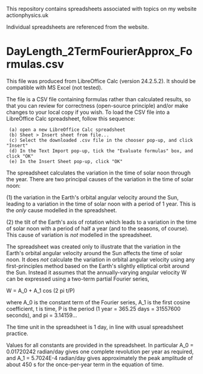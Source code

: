This repository contains spreadsheets associated with topics on my website actionphysics.uk

Individual spreadsheets are referenced from the website.

DayLength_2TermFourierApprox_Formulas.csv
=========================================
This file was produced from LibreOffice Calc (version 24.2.5.2). It should be compatible with MS Excel (not tested).

The file is a CSV file containing formulas rather than calculated results, so that you can review for correctness (open-source principle) and/or make changes to your local copy if you wish. To load the CSV file
into a LibreOffice Calc spreadsheet, follow this sequence:

     (a) open a new LibreOffice Calc spreadsheet
     (b) Sheet > Insert sheet from file...
     (c) Select the downloaded .csv file in the chooser pop-up, and click "Insert"
     (d) In the Text Import pop-up, tick the "Evaluate formulas" box, and click "OK"
     (e) In the Insert Sheet pop-up, click "OK"

The spreadsheet calculates the variation in the time of solar noon through the year. There are two principal causes of the variation in the time of solar noon:

(1) the variation in the Earth's orbital angular velocity around the Sun, leading to a variation in the time of solar noon with a period of 1 year. This is the *only* cause modelled in the spreadsheet.

(2) the tilt of the Earth's axis of rotation which leads to a variation in the time of solar noon with a period of half a year (and to the seasons, of course). This cause of variation is *not* modelled in the spreadsheet.

The spreadsheet was created only to illustrate that the variation in the Earth's orbital angular velocity around the Sun affects the time of solar noon. It does *not* calculate the variation in orbital angular 
velocity using any first-principles method based on the Earth's slightly elliptical orbit around the Sun. Instead it assumes that the annually-varying angular velocity W can be expressed using a two-term partial Fourier series,

W = A_0 + A_1 cos (2 pi t/P)

where A_0 is the constant term of the Fourier series, A_1 is the first cosine coefficient, t is time, P is the period (1 year = 365.25 days = 31557600 seconds), and pi = 3.14159...

The time unit in the spreadsheet is 1 day, in line with usual spreadsheet practice.

Values for all constants are provided in the spreadsheet. In particular A_0 = 0.01720242 radian/day gives one complete revolution per year as required, and A_1 = 5.7024E-4 radian/day gives approximately the peak amplitude of 
about 450 s for the once-per-year term in the equation of time. 
